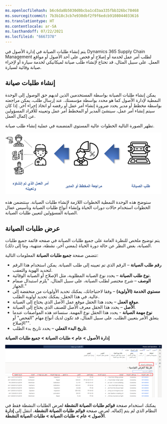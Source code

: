 ```yaml
---
ms.openlocfilehash: b6c6da8b5030d0bcba1cd3aa335fbb326bc78468
ms.sourcegitcommit: 7b3b18c3cb7e930dbf2f9f6edcb9108044033616
ms.translationtype: HT
ms.contentlocale: ar-SA
ms.lasthandoff: 07/22/2021
ms.locfileid: "6667378"
---
```

يتم إنشاء طلبات الصيانة في إدارة الأصول في Dynamics 365 Supply Chain Management لطلب أمر عمل لخدمة أو إصلاح أو فحص على أحد الأصول أو مواقع العمل. على سبيل المثال، قد تحتاج لإنشاء طلب صيانة لميكانيكي لخدمة سيارة أو لإجراء صيانة وقائية لسيارة.

## <a name="create-maintenance-requests"></a>إنشاء طلبات صيانة

يمكن إنشاء طلبات الصيانة بواسطة المستخدمين الذين لديهم حق الوصول إلى الوحدة النمطية لإدارة الأصول كما هو محدد بواسطة مؤسستك. عند إرسال طلب، يمكن مراجعته بواسطة مخطط أو مدير يحدد ضرورة إنشاء أمر عمل أو رفضه أو اتخاذ إجراء آخر. إذا كان سيتم إنشاء أمر عمل، سينشئ المدير أو المخطط أمر عمل وتعيينه للأفراد المسؤولين عن إكمال العمل. 

تظهر الصورة التالية الخطوات عالية المستوي المتضمنة في عملية إنشاء طلب صيانة. 

![تظهر الصورة الخطوات عالية المستوي المتضمنة في عملية إنشاء طلب صيانة.](../media/maintenance-request-flow-c.png)
 
ستوضح هذه الوحدة النمطية الخطوات اللازمة لإنشاء طلبات الصيانة. ستتضمن هذه الخطوات استخدام حالات دورات الحياة وإنشاء أنواع طلبات الصيانة وتأسيس عمال الصيانة المسؤولين لتعيين طلبات الصيانة.

## <a name="view-maintenance-requests"></a>عرض طلبات الصيانة
يتم توضيح ملخص للنظرة العامة على جميع طلبات الصيانة في صفحه قائمة جميع طلبات الصيانة، بغض النظر عن حالة دورة الحياة (بمعني آخر، نشطة، منتهية، وما إلى ذلك).

تتضمن صفحة **جميع طلبات الصيانة** المعلومات التالية:

- **رقم طلب الصيانة** – الرقم الذي تم تعيينه إلى طلب الصيانة. يمكن استخدام هذا الرقم لتحديد الهوية والتعقب. 
- **نوع طلب الصيانة** – يحدد نوع الصيانة المطلوبة، مثل الإصلاح أو الصيانة الوقائية. 
- **الوصف** – شرح مختصر لطلب الصيانة، على سبيل المثال، "يلزم استبدال صمام الجهاز."
- **مستوي الخدمة (الأولوية)** – وفقا لاحتياجاتك، يمكنك تحديد الأولويات من منخفضة إلى عالية. في هذا الحقل، يمكنك تحديد أولوية الطلب. 
- **موقع العمل** – يحدد هذا الحقل موقع عمل الأصل الذي يحتاج إلى الصيانة. 
- **الأصل** – يحدد هذا الحقل معرف الأصل للصنف الذي يحتاج إلى الصيانة. 
- **نوع مهمة الصيانة** - يحدد هذا الحقل نوع المهمة. ستساعد هذه المواصفات عندما يتعلق الأمر بتعيين الطلب. على سبيل المثال، قد تكون لديك أنواع مهام "الفحص" أو "الإصلاح".
- **تاريخ البدء الفعلي** – يحدد تاريخ بدء الطلب. 


**إدارة الأصول > عام > طلبات الصيانة > جميع طلبات الصيانة**
 
[![لقطة شاشة لصفحة "جميع طلبات الصيانة"](../media/all-maintenance-requests-ssm.png)](../media/all-maintenance-requests-ssm.png#lightbox)

يمكنك استخدام صفحة **قوائم طلبات الصيانة النشطة** لعرض الطلبات النشطة فقط في النظام الذي لم يتم إكماله. لعرض صفحة **قوائم طلبات الصيانة النشطة**، انتقل إلى **إدارة الأصول > عام > طلبات الصيانة > طلبات الصيانة النشطة**.


